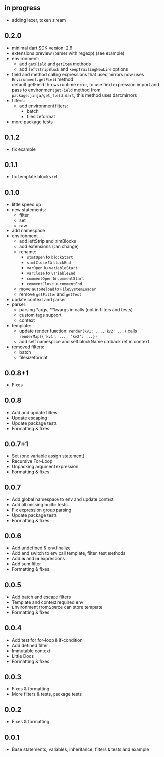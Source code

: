 ## in progress
- adding lexer, token stream

## 0.2.0
- minimal dart SDK version: 2.6
- extensions preview (parser with regexp) (see example)
- environment:
  - add `getField` and `getItem` methods
  - add `leftStripBlock` and `keepTrailingNewLine` options
- field and method calling expressions that used mirrors now uses `Environment.getField` method</br>
  default getField throws runtime error, to use field expression import and pass to environment `getField` method from `package:jinja/get_field.dart`, this method uses dart:mirrors</br>
- filters:
  - add environment filters:
    - batch
    - filesizeformat
- more package tests

## 0.1.2
- fix example

## 0.1.1
- fix template blocks ref

## 0.1.0
- little speed up
- new statements:
  - filter
  - set
  - raw
- add namespace
- environment
  - add leftStrip and trimBlocks
  - add extensions (can change)
  - rename:
    - `stmtOpen` to `blockStart`
    - `stmtClose` to `blockEnd`
    - `varOpen` to `variableStart`
    - `varClose` to `variableEnd`
    - `commentOpen` to `commentStart`
    - `commentClose` to `commentEnd`
  - move `autoReload` to `FileSystemLoader`
  - remove `getFilter` and `getTest`
- update context and parser
- parser:
  - parsing *args, **kwargs in calls (not in filters and tests)
  - custom tags support
  - context
- template:
  - update render function: `render(kv1: ..., kv2: ...)` calls `renderMap({'kv1': ..., 'kv2': ...})`
  - add self namespace and self.blockName callback ref in context
- removed filters:
  - batch
  - filesizeformat

## 0.0.8+1
- Fixes

## 0.0.8
- Add and update filters
- Update escaping
- Update package tests
- Formatting & fixes

## 0.0.7+1
- Set (one variable assign statement)
- Recursive For-Loop
- Unpacking argument expression
- Formatting & fixes

## 0.0.7
- Add global namespace to env and update context
- Add all missing builtin tests
- Fix expression group parsing
- Update package tests
- Formatting & fixes

## 0.0.6
- Add undefined & env.finalize
- Add and switch to env call template, filter, test methods
- Add **is** and **in** expressions
- Add sum filter
- Formatting & fixes

## 0.0.5
- Add batch and escape filters
- Template and context required env
- Environment fromSource can store template
- Formatting & fixes

## 0.0.4
- Add test for for-loop & if-condition
- Add defined filter
- Immutable context
- Little Docs
- Formatting & fixes

## 0.0.3
- Fixes & formatting
- More filters & tests, package tests

## 0.0.2
- Fixes & formatting

## 0.0.1
- Base statements, variables, inheritance, filters & tests and example
